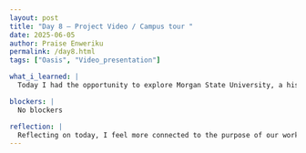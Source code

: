 ```yaml
---
layout: post
title: "Day 8 – Project Video / Campus tour "
date: 2025-06-05
author: Praise Enweriku
permalink: /day8.html
tags: ["Oasis", "Video_presentation"]

what_i_learned: |
  Today I had the opportunity to explore Morgan State University, a historically Black university known for its strong programs in engineering, architecture, and community engagement. During our campus tour, I learned more about the legacy and impact Morgan has had on higher education and the surrounding Baltimore community. I also worked on PowerPoint slides highlighting my weekly progress, which helped me organize and present my accomplishments and challenges. Reading through related articles improved my understanding of our project's field and deepened my ability to analyze how existing research connects to our goals.

blockers: |
  No blockers

reflection: |
  Reflecting on today, I feel more connected to the purpose of our work and the academic environment supporting it. Being on campus gave me a sense of pride and motivation, especially learning about Morgan's history and contributions. Although searching for credible water quality data and making sense of complex articles was difficult, it pushed me to think more critically. Presenting our project name and logo also gave our group a stronger sense of identity, and I’m proud of how we worked together to express our vision clearly.
---
```

